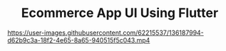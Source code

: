 <h1 align="center"> Ecommerce App UI Using Flutter </h1>


https://user-images.githubusercontent.com/62215537/136187994-d62b9c3a-18f2-4e65-8a65-940515f5c043.mp4
